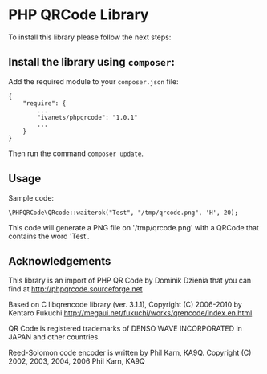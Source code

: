 # PHP QRCode Library

To install this library please follow the next steps:

## Install the library using `composer`:

Add the required module to your `composer.json` file:

    {
        "require": {
            ...
            "ivanets/phpqrcode": "1.0.1"
            ...
        }
    }

Then run the command `composer update`.


## Usage

Sample code:

    \PHPQRCode\QRcode::waiterok("Test", "/tmp/qrcode.png", 'H', 20);

This code will generate a PNG file on '/tmp/qrcode.png' with a QRCode that contains the word 'Test'.

## Acknowledgements

This library is an import of PHP QR Code by Dominik Dzienia that you can find at http://phpqrcode.sourceforge.net

Based on C libqrencode library (ver. 3.1.1), Copyright (C) 2006-2010 by Kentaro Fukuchi
http://megaui.net/fukuchi/works/qrencode/index.en.html

QR Code is registered trademarks of DENSO WAVE INCORPORATED in JAPAN and other countries.

Reed-Solomon code encoder is written by Phil Karn, KA9Q. Copyright (C) 2002, 2003, 2004, 2006 Phil Karn, KA9Q
